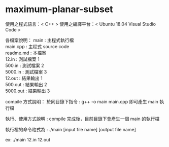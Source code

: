 # maximum-planar-subset

使用之程式語言：< C++ >
使用之編譯平台：< Ubuntu 18.04 Visual Studio Code >

各檔案說明：
	main   			: 主程式執行檔 <br>
	main.cpp		: 主程式 source code <br>
	readme.md 		: 本檔案 <br>
	12.in			: 測試檔案 1 <br>
	500.in			: 測試檔案 2 <br>
	5000.in			: 測試檔案 3 <br>
	12.out			: 結果輸出 1 <br>
	500.out			: 結果輸出 2 <br>
	5000.out		: 結果輸出 3 <br>
  
compile 方式說明：
  於同目錄下指令 : g++ -o main main.cpp 即可產生 main 執行檔

執行、使用方式說明 :
  compile 完成後，目前目錄下會產生一個 main 的執行檔

執行檔的命令格式為 :
  ./main [input file name] [output file name]

  ex: ./main 12.in 12.out

